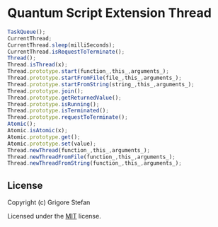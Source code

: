 # Quantum Script Extension Thread

```javascript
TaskQueue();
CurrentThread;
CurrentThread.sleep(milliSeconds);
CurrentThread.isRequestToTerminate();
Thread();
Thread.isThread(x);
Thread.prototype.start(function_,this_,arguments_);
Thread.prototype.startFromFile(file_,this_,arguments_);
Thread.prototype.startFromString(string_,this_,arguments_);
Thread.prototype.join();
Thread.prototype.getReturnedValue();
Thread.prototype.isRunning();
Thread.prototype.isTerminated();
Thread.prototype.requestToTerminate();
Atomic();
Atomic.isAtomic(x);
Atomic.prototype.get();
Atomic.prototype.set(value);
Thread.newThread(function_,this_,arguments_);
Thread.newThreadFromFile(function_,this_,arguments_);
Thread.newThreadFromString(function_,this_,arguments_);
```

## License

Copyright (c) Grigore Stefan

Licensed under the [MIT](LICENSE) license.
